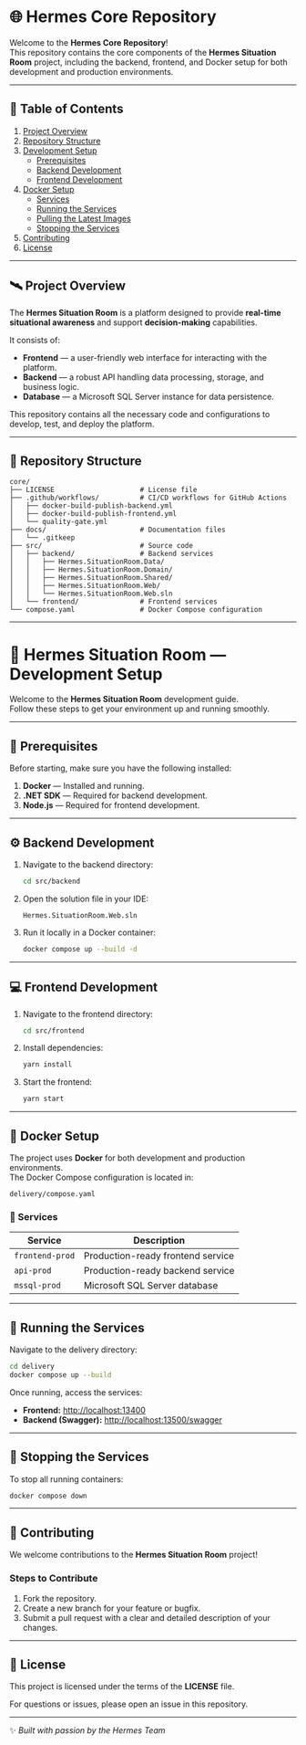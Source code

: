 # 🌐 Hermes Core Repository

Welcome to the **Hermes Core Repository**!  
This repository contains the core components of the **Hermes Situation Room** project, including the backend, frontend, and Docker setup for both development and production environments.

---

## 📘 Table of Contents

1. [Project Overview](#project-overview)  
2. [Repository Structure](#repository-structure)  
3. [Development Setup](#development-setup)  
   - [Prerequisites](#prerequisites)  
   - [Backend Development](#backend-development)  
   - [Frontend Development](#frontend-development)  
4. [Docker Setup](#docker-setup)  
   - [Services](#services)  
   - [Running the Services](#running-the-services)  
   - [Pulling the Latest Images](#pulling-the-latest-images)  
   - [Stopping the Services](#stopping-the-services)  
5. [Contributing](#contributing)  
6. [License](#license)

---

## 🛰️ Project Overview

The **Hermes Situation Room** is a platform designed to provide **real-time situational awareness** and support **decision-making** capabilities.  

It consists of:
- **Frontend** — a user-friendly web interface for interacting with the platform.  
- **Backend** — a robust API handling data processing, storage, and business logic.  
- **Database** — a Microsoft SQL Server instance for data persistence.

This repository contains all the necessary code and configurations to develop, test, and deploy the platform.

---

## 📂 Repository Structure

```
core/
├── LICENSE                     # License file
├── .github/workflows/          # CI/CD workflows for GitHub Actions
│   ├── docker-build-publish-backend.yml
│   ├── docker-build-publish-frontend.yml
│   └── quality-gate.yml
├── docs/                       # Documentation files
│   └── .gitkeep
├── src/                        # Source code
│   ├── backend/                # Backend services
│   │   ├── Hermes.SituationRoom.Data/
│   │   ├── Hermes.SituationRoom.Domain/
│   │   ├── Hermes.SituationRoom.Shared/
│   │   ├── Hermes.SituationRoom.Web/
│   │   └── Hermes.SituationRoom.Web.sln
│   └── frontend/               # Frontend services
└── compose.yaml                # Docker Compose configuration
```

---

# 🧠 Hermes Situation Room — Development Setup

Welcome to the **Hermes Situation Room** development guide.  
Follow these steps to get your environment up and running smoothly.

---

## 🧰 Prerequisites

Before starting, make sure you have the following installed:

1. **Docker** — Installed and running.  
2. **.NET SDK** — Required for backend development.  
3. **Node.js** — Required for frontend development.

---

## ⚙️ Backend Development

1. Navigate to the backend directory:
   ```bash
   cd src/backend
   ```

2. Open the solution file in your IDE:
   ```
   Hermes.SituationRoom.Web.sln
   ```

3. Run it locally in a Docker container:
   ```bash
   docker compose up --build -d
   ```

---

## 💻 Frontend Development

1. Navigate to the frontend directory:
   ```bash
   cd src/frontend
   ```

2. Install dependencies:
   ```bash
   yarn install
   ```

3. Start the frontend:
   ```bash
   yarn start
   ```

---

## 🐳 Docker Setup

The project uses **Docker** for both development and production environments.  
The Docker Compose configuration is located in:

```
delivery/compose.yaml
```

### 🧩 Services

| Service         | Description                            |
|-----------------|----------------------------------------|
| `frontend-prod` | Production-ready frontend service      |
| `api-prod`      | Production-ready backend service       |
| `mssql-prod`    | Microsoft SQL Server database          |

---

## 🚀 Running the Services

Navigate to the delivery directory:
```bash
cd delivery
docker compose up --build
```

Once running, access the services:

- **Frontend:** [http://localhost:13400](http://localhost:13400)  
- **Backend (Swagger):** [http://localhost:13500/swagger](http://localhost:13500/swagger)

---

## 🛑 Stopping the Services

To stop all running containers:
```bash
docker compose down
```

---

## 🤝 Contributing

We welcome contributions to the **Hermes Situation Room** project!

### Steps to Contribute

1. Fork the repository.  
2. Create a new branch for your feature or bugfix.  
3. Submit a pull request with a clear and detailed description of your changes.

---

## 📄 License

This project is licensed under the terms of the **LICENSE** file.

For questions or issues, please open an issue in this repository.

---
✨ _Built with passion by the Hermes Team_
